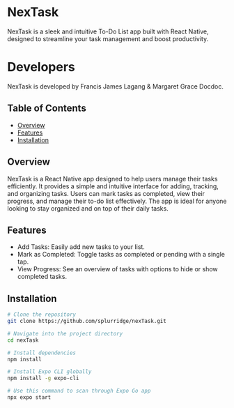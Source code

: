 # NexTask

NexTask is a sleek and intuitive To-Do List app built with React Native, designed to streamline your task management and boost productivity.

# Developers

NexTask is developed by Francis James Lagang & Margaret Grace Docdoc.

## Table of Contents

- [Overview](#overview)
- [Features](#features)
- [Installation](#installation)

## Overview

NexTask is a React Native app designed to help users manage their tasks efficiently. It provides a simple and intuitive interface for adding, tracking, and organizing tasks. Users can mark tasks as completed, view their progress, and manage their to-do list effectively. The app is ideal for anyone looking to stay organized and on top of their daily tasks.

## Features

- Add Tasks: Easily add new tasks to your list.
- Mark as Completed: Toggle tasks as completed or pending with a single tap.
- View Progress: See an overview of tasks with options to hide or show completed tasks.

## Installation

```bash
# Clone the repository
git clone https://github.com/splurridge/nexTask.git

# Navigate into the project directory
cd nexTask

# Install dependencies
npm install

# Install Expo CLI globally
npm install -g expo-cli

# Use this command to scan through Expo Go app
npx expo start
```
